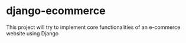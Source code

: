 # django-ecommerce
This project will try to implement core functionalities of an e-commerce website using Django
